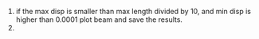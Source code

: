 1. if the max disp is smaller than max length divided by 10, and min disp is higher than 0.0001 plot beam and save the results.
2. 